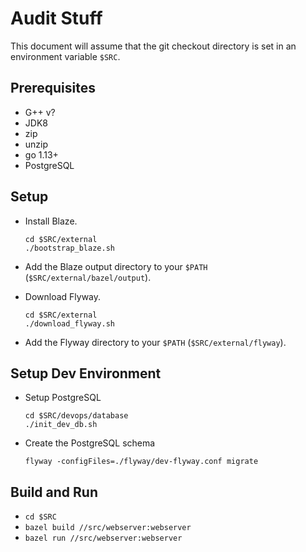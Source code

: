 # Audit Stuff

This document will assume that the git checkout directory is set in an environment variable `$SRC`.

## Prerequisites

- G++ v?
- JDK8
- zip
- unzip
- go 1.13+ 
- PostgreSQL

## Setup

- Install Blaze.

    ```
    cd $SRC/external
    ./bootstrap_blaze.sh
    ```
- Add the Blaze output directory to your `$PATH` (`$SRC/external/bazel/output`).
- Download Flyway.

    ```
    cd $SRC/external
    ./download_flyway.sh
    ```
- Add the Flyway directory to your `$PATH` (`$SRC/external/flyway`).

## Setup Dev Environment

- Setup PostgreSQL
    ```
    cd $SRC/devops/database
    ./init_dev_db.sh
    ```
- Create the PostgreSQL schema
    ```
    flyway -configFiles=./flyway/dev-flyway.conf migrate
    ```

## Build and Run

- `cd $SRC`
- `bazel build //src/webserver:webserver`
- `bazel run //src/webserver:webserver`
